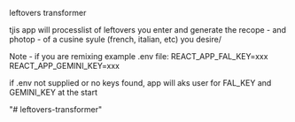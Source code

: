 leftovers transformer

tjis app will processlist of leftovers you enter and generate the recope - and photop - of a cusine syule (french, italian, etc) you desire/

Note - if you are remixing
example .env file:
REACT_APP_FAL_KEY=xxx
REACT_APP_GEMINI_KEY=xxx

if .env not supplied or no keys found, app will aks user for FAL_KEY and GEMINI_KEY at the start

"# leftovers-transformer" 
